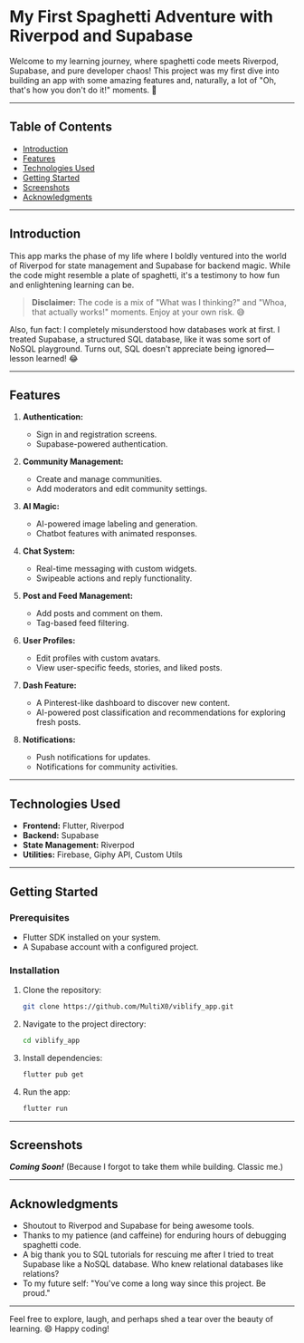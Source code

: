 # My First Spaghetti Adventure with Riverpod and Supabase

Welcome to my learning journey, where spaghetti code meets Riverpod, Supabase, and pure developer chaos! This project was my first dive into building an app with some amazing features and, naturally, a lot of "Oh, that's how you don't do it!" moments. 🍝

---

## Table of Contents
- [Introduction](#introduction)
- [Features](#features)
- [Technologies Used](#technologies-used)
- [Getting Started](#getting-started)
- [Screenshots](#screenshots)
- [Acknowledgments](#acknowledgments)

---

## Introduction
This app marks the phase of my life where I boldly ventured into the world of Riverpod for state management and Supabase for backend magic. While the code might resemble a plate of spaghetti, it's a testimony to how fun and enlightening learning can be.

> **Disclaimer:** The code is a mix of "What was I thinking?" and "Whoa, that actually works!" moments. Enjoy at your own risk. 😅

Also, fun fact: I completely misunderstood how databases work at first. I treated Supabase, a structured SQL database, like it was some sort of NoSQL playground. Turns out, SQL doesn't appreciate being ignored—lesson learned! 😂

---

## Features
1. **Authentication:**
   - Sign in and registration screens.
   - Supabase-powered authentication.

2. **Community Management:**
   - Create and manage communities.
   - Add moderators and edit community settings.

3. **AI Magic:**
   - AI-powered image labeling and generation.
   - Chatbot features with animated responses.

4. **Chat System:**
   - Real-time messaging with custom widgets.
   - Swipeable actions and reply functionality.

5. **Post and Feed Management:**
   - Add posts and comment on them.
   - Tag-based feed filtering.

6. **User Profiles:**
   - Edit profiles with custom avatars.
   - View user-specific feeds, stories, and liked posts.

7. **Dash Feature:**
   - A Pinterest-like dashboard to discover new content.
   - AI-powered post classification and recommendations for exploring fresh posts.

8. **Notifications:**
   - Push notifications for updates.
   - Notifications for community activities.

---

## Technologies Used
- **Frontend:** Flutter, Riverpod
- **Backend:** Supabase
- **State Management:** Riverpod
- **Utilities:** Firebase, Giphy API, Custom Utils

---

## Getting Started
### Prerequisites
- Flutter SDK installed on your system.
- A Supabase account with a configured project.

### Installation
1. Clone the repository:
   ```bash
   git clone https://github.com/MultiX0/viblify_app.git
   ```
2. Navigate to the project directory:
   ```bash
   cd viblify_app
   ```
3. Install dependencies:
   ```bash
   flutter pub get
   ```
4. Run the app:
   ```bash
   flutter run
   ```

---

## Screenshots
_**Coming Soon!**_ (Because I forgot to take them while building. Classic me.)

---

## Acknowledgments
- Shoutout to Riverpod and Supabase for being awesome tools.
- Thanks to my patience (and caffeine) for enduring hours of debugging spaghetti code.
- A big thank you to SQL tutorials for rescuing me after I tried to treat Supabase like a NoSQL database. Who knew relational databases like relations?
- To my future self: "You've come a long way since this project. Be proud."

---

Feel free to explore, laugh, and perhaps shed a tear over the beauty of learning. 😄 Happy coding!


